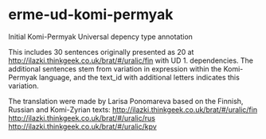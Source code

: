 # erme-ud-komi-permyak
Initial Komi-Permyak Universal depency type annotation

This includes 30 sentences originally presented as 20 at
http://ilazki.thinkgeek.co.uk/brat/#/uralic/fin with UD 1. dependencies.
The additional sentences stem from variation in expression within the
Komi-Permyak language, and the text_id with additional letters indicates
this variation.

The translation were made by Larisa Ponomareva based on the Finnish, Russian and Komi-Zyrian texts:
http://ilazki.thinkgeek.co.uk/brat/#/uralic/fin
http://ilazki.thinkgeek.co.uk/brat/#/uralic/rus
http://ilazki.thinkgeek.co.uk/brat/#/uralic/kpv

